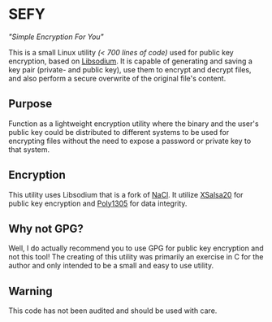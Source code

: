 # SEFY 
*"Simple Encryption For You"*

This is a small Linux utility _(< 700 lines of code)_ used for public key encryption, based on [Libsodium](https://download.libsodium.org/doc/).
It is capable of generating and saving a key pair (private- and public key), use them to encrypt and decrypt files, and also perform a secure overwrite of the original file's content.

## Purpose
Function as a lightweight encryption utility where the binary and the user's public key could be distributed to different systems to be used for encrypting files without the need to expose a password or private key to that system.
 
## Encryption
This utility uses Libsodium that is a fork of [NaCl](http://nacl.cr.yp.to/). It utilize [XSalsa20](https://en.wikipedia.org/wiki/Salsa20#XSalsa20_with_192-bit_nonce) for public key encryption and [Poly1305](https://en.wikipedia.org/wiki/Poly1305) for data integrity.

## Why not GPG?
Well, I do actually recommend you to use GPG for public key encryption and not this tool! The creating of this utility was primarily an exercise in C for the author and only intended to be a small and easy to use utility.

## Warning
This code has not been audited and should be used with care.
